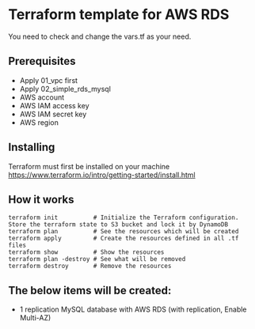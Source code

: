 # Terraform template for AWS RDS
You need to check and change the vars.tf as your need.

## Prerequisites
- Apply 01_vpc first
- Apply 02_simple_rds_mysql
- AWS account
- AWS IAM access key
- AWS IAM secret key
- AWS region

## Installing
Terraform must first be installed on your machine
https://www.terraform.io/intro/getting-started/install.html

## How it works
```
terraform init          # Initialize the Terraform configuration. Store the terraform state to S3 bucket and lock it by DynamoDB
terraform plan          # See the resources which will be created
terraform apply         # Create the resources defined in all .tf files
terraform show          # Show the resources
terraform plan -destroy # See what will be removed
terraform destroy       # Remove the resources
```

## The below items will be created:
- 1 replication MySQL database with AWS RDS (with replication, Enable Multi-AZ)

